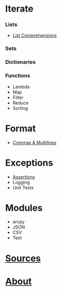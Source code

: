 # Iterate

### Lists
- [List Comprehensions](./listComprehensions.html)

### Sets

### Dictionaries

### Functions
- Lambda
- Map
- Filter
- Reduce
- Sorting

# Format
- [Commas & Multilines](./commasMultiline.html)
	
# Exceptions
- [Assertions](./assertions.html)
- Logging
- Unit Tests

# Modules
- arcpy
- JSON
- CSV
- Text

# [Sources](./sources.html)
# [About](./about.html)
